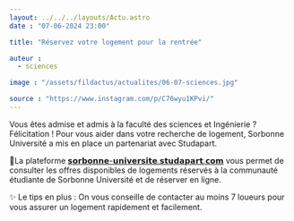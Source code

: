 ```yaml
---
layout: ../../../layouts/Actu.astro
date : "07-06-2024 23:00"

title: "Réservez votre logement pour la rentrée"

auteur :
  - sciences

image : "/assets/fildactus/actualites/06-07-sciences.jpg"

source : "https://www.instagram.com/p/C76wyu1KPvi/"
---
```


Vous êtes admise et admis à la faculté des sciences et Ingénierie ? Félicitation ! Pour vous aider dans votre recherche de logement, Sorbonne Université a mis en place un partenariat avec Studapart.

📱La plateforme [𝘀𝗼𝗿𝗯𝗼𝗻𝗻𝗲-𝘂𝗻𝗶𝘃𝗲𝗿𝘀𝗶𝘁𝗲.𝘀𝘁𝘂𝗱𝗮𝗽𝗮𝗿𝘁.𝗰𝗼𝗺](https://sorbonne-universite.studapart.com/) vous permet de consulter les offres disponibles de logements réservés à la communauté étudiante de Sorbonne Université et de réserver en ligne.

✨ Le tips en plus : On vous conseille de contacter au moins 7 loueurs pour vous assurer un logement rapidement et facilement.